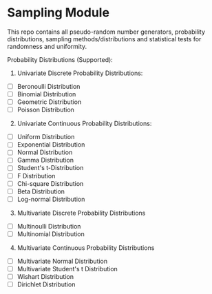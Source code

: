 # Sampling Module

This repo contains all pseudo-random number generators, probability distributions, sampling methods/distributions and statistical tests for randomness and uniformity.




Probability Distributions (Supported):

1. Univariate Discrete Probability Distributions:
- [ ] Beronoulli Distribution
- [ ] Binomial Distribution
- [ ] Geometric Distribution
- [ ] Poisson Distribution

2. Univariate Continuous Probability Distributions:
- [ ] Uniform Distribution
- [ ] Exponential Distribution
- [ ] Normal Distribution
- [ ] Gamma Distribution
- [ ] Student's t-Distribution
- [ ] F Distribution
- [ ] Chi-square Distribution
- [ ] Beta Distribution
- [ ] Log-normal Distribution

3. Multivariate Discrete Probability Distributions
- [ ] Multinoulli Distribution
- [ ] Multinomial Distribution

4. Multivariate Continuous Probability Distributions
- [ ] Multivariate Normal Distribution
- [ ] Multivariate Student's t Distribution
- [ ] Wishart Distribution
- [ ] Dirichlet Distribution
